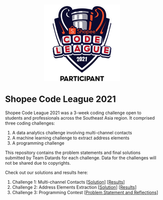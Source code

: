<p align="center">
    <img src="https://github.com/chrischow/scl2021/blob/main/scl2021-badge.png?raw=true" height="250">
</p>

# Shopee Code League 2021
Shopee Code League 2021 was a 3-week coding challenge open to students and professionals across the Southeast Asia region. It comprised three coding challenges: 

1. A data analytics challenge involving multi-channel contacts
2. A machine learning challenge to extract address elements
3. A programming challenge

This repository contains the problem statements and final solutions submitted by Team Datards for each challenge. Data for the challenges will not be shared due to copyrights.

Check out our solutions and results here:

1. Challenge 1: Multi-channel Contacts [[Solution](https://github.com/chrischow/scl2021/tree/main/challenge-1)] [[Results](https://www.kaggle.com/c/scl-2021-da/leaderboard)]
2. Challenge 2: Address Elements Extraction [[Solution](https://github.com/chrischow/scl2021/tree/main/challenge-2)] [[Results](https://www.kaggle.com/c/scl-2021-ds/leaderboard)]
3. Challenge 3: Programming Contest [[Problem Statement and Reflections](https://github.com/chrischow/scl2021/tree/main/challenge-3)]